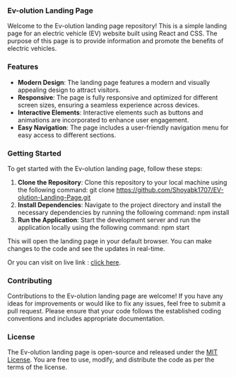 ### Ev-olution Landing Page
Welcome to the Ev-olution landing page repository! This is a simple landing page for an electric vehicle (EV) website built using React and CSS. The purpose of this page is to provide information and promote the benefits of electric vehicles.

### Features
- **Modern Design**: The landing page features a modern and visually appealing design to attract visitors.
- **Responsive**: The page is fully responsive and optimized for different screen sizes, ensuring a seamless experience across devices.
- **Interactive Elements**: Interactive elements such as buttons and animations are incorporated to enhance user engagement.
- **Easy Navigation**: The page includes a user-friendly navigation menu for easy access to different sections.

### Getting Started
To get started with the Ev-olution landing page, follow these steps:

1. **Clone the Repository**: Clone this repository to your local machine using the following command: git clone https://github.com/Shoyabk1707/EV-olution-Landing-Page.git
2. **Install Dependencies**: Navigate to the project directory and install the necessary dependencies by running the following command: npm install
3. **Run the Application**: Start the development server and run the application locally using the following command: npm start

This will open the landing page in your default browser. You can make changes to the code and see the updates in real-time.

Or you can visit on live link : [click here](https://662df111d830017fb706e96d--steady-madeleine-ff4dfe.netlify.app/).

### Contributing
Contributions to the Ev-olution landing page are welcome! If you have any ideas for improvements or would like to fix any issues, feel free to submit a pull request. Please ensure that your code follows the established coding conventions and includes appropriate documentation.

### License

The Ev-olution landing page is open-source and released under the [MIT License](https://opensource.org/licenses/MIT). You are free to use, modify, and distribute the code as per the terms of the license.

